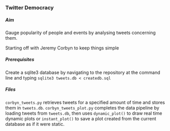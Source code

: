 ### Twitter Democracy


##### Aim

Gauge popularity of people and events by analysing tweets concerning them.

Starting off with Jeremy Corbyn to keep things simple


##### Prerequisites

Create a sqlite3 database by navigating to the repository at the command line and typing `sqlite3 tweets.db < createdb.sql`


##### Files

`corbyn_tweets.py` retrieves tweets for a specified amount of time and stores them in `tweets.db`.
`corbyn_tweets_plot.py` completes the data pipeline by loading tweets from `tweets.db`, then uses `dynamic_plot()` to draw real time dynamic plots or `instant_plot()` to save a plot created from the current database as if it were static.

